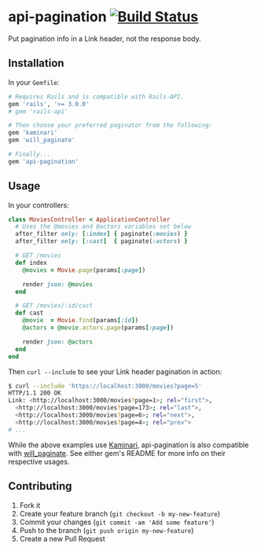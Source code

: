 # api-pagination [![Build Status](https://travis-ci.org/davidcelis/api-pagination.png)](https://travis-ci.org/davidcelis/api-pagination)

Put pagination info in a Link header, not the response body.

## Installation

In your `Gemfile`:

```ruby
# Requires Rails and is compatible with Rails-API.
gem 'rails', '>= 3.0.0'
# gem 'rails-api'

# Then choose your preferred paginator from the following:
gem 'kaminari'
gem 'will_paginate'

# Finally...
gem 'api-pagination'
```

## Usage

In your controllers:

```ruby
class MoviesController < ApplicationController
  # Uses the @movies and @actors variables set below
  after_filter only: [:index] { paginate(:movies) }
  after_filter only: [:cast]  { paginate(:actors) }

  # GET /movies
  def index
    @movies = Movie.page(params[:page])

    render json: @movies
  end

  # GET /movies/:id/cast
  def cast
    @movie  = Movie.find(params[:id])
    @actors = @movie.actors.page(params[:page])

    render json: @actors
  end
end
```

Then `curl --include` to see your Link header pagination in action:

```bash
$ curl --include 'https://localhost:3000/movies?page=5'
HTTP/1.1 200 OK
Link: <http://localhost:3000/movies?page=1>; rel="first">,
  <http://localhost:3000/movies?page=173>; rel="last">,
  <http://localhost:3000/movies?page=6>; rel="next">,
  <http://localhost:3000/movies?page=4>; rel="prev">
# ...
```

While the above examples use [Kaminari][kaminari], api-pagination is also compatible with [will_paginate][will_paginate]. See either gem's README for more info on their respective usages.

## Contributing

1. Fork it
2. Create your feature branch (`git checkout -b my-new-feature`)
3. Commit your changes (`git commit -am 'Add some feature'`)
4. Push to the branch (`git push origin my-new-feature`)
5. Create a new Pull Request

[kaminari]: https://github.com/amatsuda/kaminari
[will_paginate]: https://github.com/mislav/will_paginate
